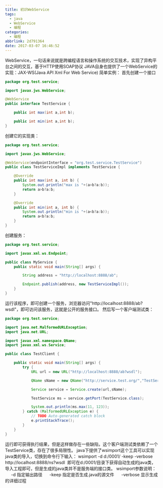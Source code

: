 ```yaml
---
title: 初识WebService
tags:
  - java
  - WebService
  - 编程
categories:
  - 编程
abbrlink: 2d791364
date: 2017-03-07 16:46:52
---
```


WebService，一句话来说就是跨编程语言和操作系统的交互技术，实现了异构平台之间的交互，基于HTTP使用SOAP协议 JAVA自身也提供了一个WebService的实现：JAX-WS(Java API Xml For Web Service) 简单实例： 首先创建一个接口

<!-- more -->

```java
package org.test.service;

import javax.jws.WebService;

@WebService
public interface TestService {

    public int max(int a,int b);

    public int min(int a,int b);
}
```


创建它的实现类：

```java
package org.test.service;

import javax.jws.WebService;

@WebService(endpointInterface = "org.test.service.TestService")
public class TestServiceImpl implements TestService {

    @Override
    public int max(int a, int b) {
        System.out.println("max is "+(a>b?a:b));
        return a>b?a:b;
    }

    @Override
    public int min(int a, int b) {
        System.out.println("min is "+(a<b?a:b));
        return a<b?a:b;
    }
}
```


创建服务：

```java
package org.test.service;

import javax.xml.ws.Endpoint;

public class MyService {
    public static void main(String[] args) {

        String address = "http://localhost:8888/ab";

        Endpoint.publish(address, new TestServiceImpl());
    }
}
```


运行该程序，即可创建一个服务，浏览器访问"http://localhost:8888/ab?wsdl"，即可访问该服务，这就是公开的服务接口。 然后写一个客户端测试类：

```java
package org.test.service;

import java.net.MalformedURLException;
import java.net.URL;

import javax.xml.namespace.QName;
import javax.xml.ws.Service;

public class TestClient {

    public static void main(String[] args) {
        try {
            URL url = new URL("http://localhost:8888/ab?wsdl");

            QName sName = new QName("http://service.test.org/","TestServiceImplService");

            Service service = Service.create(url,sName);

            TestService ms = service.getPort(TestService.class);

            System.out.println(ms.max(11, 123));
        } catch (MalformedURLException e) {
            // TODO Auto-generated catch block
            e.printStackTrace();
        }
    }
}
```


运行即可获得执行结果，但是这样做存在一些缺陷，这个客户端测试类依赖了一个TestService类，存在了很多局限性。 java下提供了wsimport这个工具可以实现java类的导入，切换到命令行下输入： wsimport -d d:/0001/ -keep -verbose http://localhost:8888/ns?wsdl  即可在d:/0001/目录下获得自动生成的java类，导入工程即可，但是生成的java类并不是服务端的接口类。 wsimport参数说明：      -d 指定输出路径      -keep 指定是否生成.java的源文件      -verbose 显示生成的详细过程